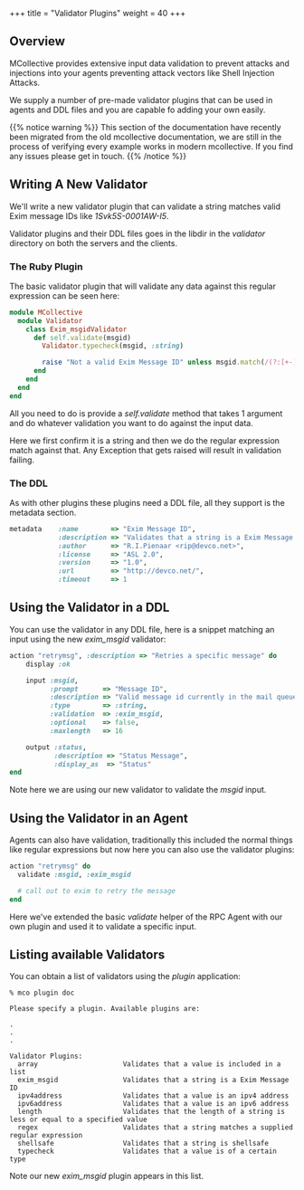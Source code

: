 +++
title = "Validator Plugins"
weight = 40
+++

## Overview

MCollective provides extensive input data validation to prevent attacks and injections into your agents preventing attack vectors like Shell Injection Attacks.

We supply a number of pre-made validator plugins that can be used in agents and DDL files and you are capable fo adding your own easily.

{{% notice warning %}}
This section of the documentation have recently been migrated from the old mcollective documentation, we are still in the process of verifying every example works in modern mcollective.  If you find any issues please get in touch.
{{% /notice %}}

## Writing A New Validator

We'll write a new validator plugin that can validate a string matches valid Exim message IDs like *1Svk5S-0001AW-I5*.

Validator plugins and their DDL files goes in the libdir in the *validator* directory on both the servers and the clients.

### The Ruby Plugin

The basic validator plugin that will validate any data against this regular expression can be seen here:

```ruby
module MCollective
  module Validator
    class Exim_msgidValidator
      def self.validate(msgid)
        Validator.typecheck(msgid, :string)

        raise "Not a valid Exim Message ID" unless msgid.match(/(?:[+-]\d{4} )?(?:\[\d+\] )?(\w{6}\-\w{6}\-\w{2})/)
      end
    end
  end
end
```

All you need to do is provide a _self.validate_ method that takes 1 argument and do whatever validation you want to do against the input data.

Here we first confirm it is a string and then we do the regular expression match against that.  Any Exception that gets raised will result in validation failing.

### The DDL

As with other plugins these plugins need a DDL file, all they support is the metadata section.

```ruby
metadata    :name        => "Exim Message ID",
            :description => "Validates that a string is a Exim Message ID",
            :author      => "R.I.Pienaar <rip@devco.net>",
            :license     => "ASL 2.0",
            :version     => "1.0",
            :url         => "http://devco.net/",
            :timeout     => 1
```

## Using the Validator in a DDL

You can use the validator in any DDL file, here is a snippet matching an input using the new *exim_msgid* validator:

```ruby
action "retrymsg", :description => "Retries a specific message" do
    display :ok

    input :msgid,
          :prompt      => "Message ID",
          :description => "Valid message id currently in the mail queue",
          :type        => :string,
          :validation  => :exim_msgid,
          :optional    => false,
          :maxlength   => 16

    output :status,
           :description => "Status Message",
           :display_as  => "Status"
end
```

Note here we are using our new validator to validate the *msgid* input.

## Using the Validator in an Agent

Agents can also have validation, traditionally this included the normal things like regular expressions but now here you can also use the validator plugins:

```ruby
action "retrymsg" do
  validate :msgid, :exim_msgid

  # call out to exim to retry the message
end
```

Here we've extended the basic *validate* helper of the RPC Agent with our own plugin and used it to validate a specific input.

## Listing available Validators

You can obtain a list of validators using the *plugin* application:

```nohighlight
% mco plugin doc

Please specify a plugin. Available plugins are:

.
.
.

Validator Plugins:
  array                     Validates that a value is included in a list
  exim_msgid                Validates that a string is a Exim Message ID
  ipv4address               Validates that a value is an ipv4 address
  ipv6address               Validates that a value is an ipv6 address
  length                    Validates that the length of a string is less or equal to a specified value
  regex                     Validates that a string matches a supplied regular expression
  shellsafe                 Validates that a string is shellsafe
  typecheck                 Validates that a value is of a certain type

```

Note our new _exim_msgid_ plugin appears in this list.

